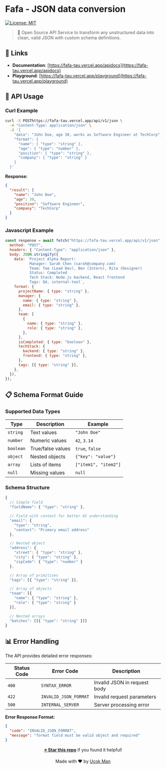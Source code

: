 # Fafa - JSON data conversion

[![License: MIT](https://img.shields.io/badge/License-MIT-yellow.svg?style=flat-square)](https://opensource.org/licenses/MIT)

> 🚀 Open Source API Service to transform any unstructured data into clean, valid JSON with custom schema definitions.

## 🔗 Links

- **Documentation**: [https://fafa-tau.vercel.app/apidocs](https://fafa-tau.vercel.app/apidocs)
- **Playground**: [https://fafa-tau.vercel.app/playground](https://fafa-tau.vercel.app/playground)

## 🔧 API Usage

### Curl Example

```bash
curl -X POSThttps://fafa-tau.vercel.app/api/v1/json \
  -H "Content-Type: application/json" \
  -d '{
    "data": "John Doe, age 30, works as Software Engineer at TechCorp",
    "format": {
      "name": { "type": "string" },
      "age": { "type": "number" },
      "position": { "type": "string" },
      "company": { "type": "string" }
    }
  }'
```

**Response:**

```json
{
  "result": {
    "name": "John Doe",
    "age": 30,
    "position": "Software Engineer",
    "company": "TechCorp"
  }
}
```

### Javascript Example

```javascript
const response = await fetch("https://fafa-tau.vercel.app/api/v1/json", {
  method: "POST",
  headers: { "Content-Type": "application/json" },
  body: JSON.stringify({
    data: `Project Alpha Report:
           Manager: Sarah Chen (sarah@company.com)
           Team: Tom (Lead Dev), Ben (Intern), Rita (Designer)
           Status: Completed
           Tech Stack: Node.js backend, React frontend
           Tags: Q4, internal-tool`,
    format: {
      projectName: { type: "string" },
      manager: {
        name: { type: "string" },
        email: { type: "string" },
      },
      team: [
        {
          name: { type: "string" },
          role: { type: "string" },
        },
      ],
      isCompleted: { type: "boolean" },
      techStack: {
        backend: { type: "string" },
        frontend: { type: "string" },
      },
      tags: [{ type: "string" }],
    },
  }),
});
```

## 📋 Schema Format Guide

### Supported Data Types

| Type      | Description       | Example              |
| --------- | ----------------- | -------------------- |
| `string`  | Text values       | `"John Doe"`         |
| `number`  | Numeric values    | `42`, `3.14`         |
| `boolean` | True/false values | `true`, `false`      |
| `object`  | Nested objects    | `{"key": "value"}`   |
| `array`   | Lists of items    | `["item1", "item2"]` |
| `null`    | Missing values    | `null`               |

### Schema Structure

```typescript
{
  // Simple field
  "fieldName": { "type": "string" },

  // Field with context for better AI understanding
  "email": {
    "type": "string",
    "context": "Primary email address"
  },

  // Nested object
  "address": {
    "street": { "type": "string" },
    "city": { "type": "string" },
    "zipCode": { "type": "number" }
  },

  // Array of primitives
  "tags": [{ "type": "string" }],

  // Array of objects
  "team": [{
    "name": { "type": "string" },
    "role": { "type": "string" }
  }],

  // Nested arrays
  "batches": [[{ "type": "string" }]]
}
```

## 📊 Error Handling

The API provides detailed error responses:

| Status Code | Error Code            | Description                  |
| ----------- | --------------------- | ---------------------------- |
| `400`       | `SYNTAX_ERROR`        | Invalid JSON in request body |
| `422`       | `INVALID_JSON_FORMAT` | Invalid request parameters   |
| `500`       | `INTERNAL_SERVER`     | Server processing error      |

**Error Response Format:**

```json
{
  "code": "INVALID_JSON_FORMAT",
  "message": "format field must be valid object and required"
}
```

<div align="center">

**[⭐ Star this repo](https://github.com/ucok-man/json-conversion-api)** if you found it helpful!

Made with ❤️ by [Ucok Man](https://github.com/ucok-man)

</div>
